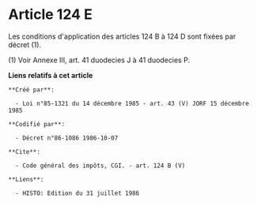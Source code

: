 # Article 124 E

Les conditions d'application des articles 124 B à 124 D sont fixées par décret (1). 

(1) Voir Annexe III, art. 41 duodecies J à 41 duodecies P.

**Liens relatifs à cet article**

	**Créé par**:

	  - Loi n°85-1321 du 14 décembre 1985 - art. 43 (V) JORF 15 décembre 1985

	**Codifié par**:

	  - Décret n°86-1086 1986-10-07

	**Cite**:

	  - Code général des impôts, CGI. - art. 124 B (V)

	**Liens**:

	  - HISTO: Edition du 31 juillet 1986
